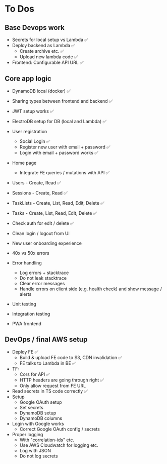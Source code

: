 # To Dos

## Base Devops work

- Secrets for local setup vs Lambda ✅
- Deploy backend as Lambda ✅
  - Create archive etc. ✅
  - Upload new lambda code ✅
- Frontend: Configurable API URL ✅

## Core app logic

- DynamoDB local (docker) ✅
- Sharing types between frontend and backend ✅
- JWT setup works ✅
- ElectroDB setup for DB (local and Lambda) ✅
- User registration
  - Social Login ✅
  - Register new user with email + password ✅
  - Login with email + password works ✅
- Home page
  - Integrate FE queries / mutations with API ✅
- Users - Create, Read ✅
- Sessions - Create, Read ✅
- TaskLists - Create, List, Read, Edit, Delete ✅
- Tasks - Create, List, Read, Edit, Delete ✅
- Check auth for edit / delete ✅

- Clean login / logout from UI
- New user onboarding experience
- 40x vs 50x errors
- Error handling
  - Log errors + stacktrace
  - Do not leak stacktrace
  - Clear error messages
  - Handle errors on client side (e.g. health check) and show message / alerts
- Unit testing
- Integration testing
- PWA frontend

## DevOps / final AWS setup

- Deploy FE ✅
  - Build & upload FE code to S3, CDN invalidation ✅
  - FE talks to Lambda in BE ✅
- TF:
  - Cors for API ✅
  - HTTP headers are going through right ✅
  - Only allow request from FE URL
- Read secrets in TS code correctly ✅
- Setup
  - Google OAuth setup
  - Set secrets
  - DynamoDB setup
  - DynamoDB columns
- Login with Google works
  - Correct Google OAuth config / secrets
- Proper logging
  - With "correlation-ids" etc.
  - Use AWS Cloudwatch for logging etc.
  - Log with JSON
  - Do not log secrets
